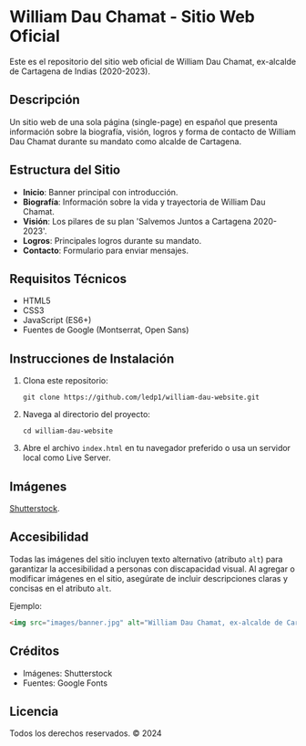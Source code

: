 # William Dau Chamat - Sitio Web Oficial

Este es el repositorio del sitio web oficial de William Dau Chamat, ex-alcalde de Cartagena de Indias (2020-2023).

## Descripción

Un sitio web de una sola página (single-page) en español que presenta información sobre la biografía, visión, logros y forma de contacto de William Dau Chamat durante su mandato como alcalde de Cartagena.

## Estructura del Sitio

- **Inicio**: Banner principal con introducción.
- **Biografía**: Información sobre la vida y trayectoria de William Dau Chamat.
- **Visión**: Los pilares de su plan 'Salvemos Juntos a Cartagena 2020-2023'.
- **Logros**: Principales logros durante su mandato.
- **Contacto**: Formulario para enviar mensajes.

## Requisitos Técnicos

- HTML5
- CSS3
- JavaScript (ES6+)
- Fuentes de Google (Montserrat, Open Sans)

## Instrucciones de Instalación

1. Clona este repositorio:
   ```
   git clone https://github.com/ledp1/william-dau-website.git
   ```

2. Navega al directorio del proyecto:
   ```
   cd william-dau-website
   ```

3. Abre el archivo `index.html` en tu navegador preferido o usa un servidor local como Live Server.

## Imágenes

[Shutterstock](https://www.shutterstock.com/image-photo/cartagena-de-indias-colombia-january-06-1627930411).

## Accesibilidad

Todas las imágenes del sitio incluyen texto alternativo (atributo `alt`) para garantizar la accesibilidad a personas con discapacidad visual. Al agregar o modificar imágenes en el sitio, asegúrate de incluir descripciones claras y concisas en el atributo `alt`.

Ejemplo:
```html
<img src="images/banner.jpg" alt="William Dau Chamat, ex-alcalde de Cartagena, en una foto profesional">
```

## Créditos

- Imágenes: Shutterstock
- Fuentes: Google Fonts

## Licencia

Todos los derechos reservados. © 2024 
